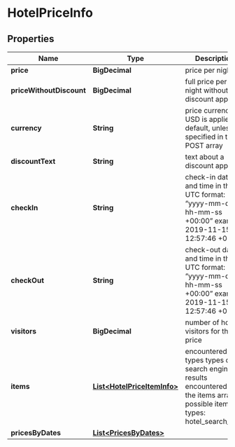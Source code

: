 

# HotelPriceInfo


## Properties

| Name | Type | Description | Notes |
|------------ | ------------- | ------------- | -------------|
|**price** | **BigDecimal** | price per night |  [optional] |
|**priceWithoutDiscount** | **BigDecimal** | full price per night without a discount applied |  [optional] |
|**currency** | **String** | price currency USD is applied by default, unless specified in the POST array |  [optional] |
|**discountText** | **String** | text about a discount applied |  [optional] |
|**checkIn** | **String** | check-in date and time in the UTC format: “yyyy-mm-dd hh-mm-ss +00:00” example: 2019-11-15 12:57:46 +00:00 |  [optional] |
|**checkOut** | **String** | check-out date and time in the UTC format: “yyyy-mm-dd hh-mm-ss +00:00” example: 2019-11-15 12:57:46 +00:00 |  [optional] |
|**visitors** | **BigDecimal** | number of hotel visitors for this price |  [optional] |
|**items** | [**List&lt;HotelPriceItemInfo&gt;**](HotelPriceItemInfo.md) | encountered item types types of search engine results encountered in the items array; possible item types: hotel_search_item |  [optional] |
|**pricesByDates** | [**List&lt;PricesByDates&gt;**](PricesByDates.md) |  |  [optional] |



